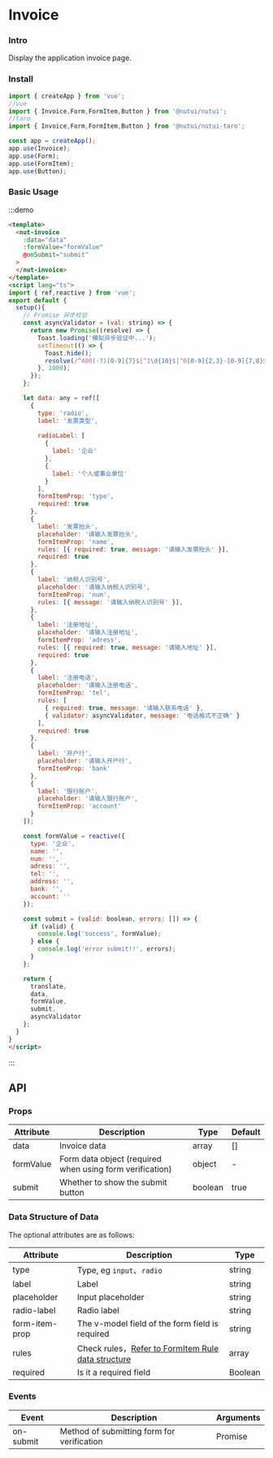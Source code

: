# Invoice

### Intro


Display the application invoice page.

### Install

``` javascript
import { createApp } from 'vue';
//vue
import { Invoice,Form,FormItem,Button } from '@nutui/nutui';
//taro
import { Invoice,Form,FormItem,Button } from '@nutui/nutui-taro';

const app = createApp();
app.use(Invoice);
app.use(Form);
app.use(FormItem);
app.use(Button);

```


### Basic Usage
:::demo
```html
<template>
  <nut-invoice 
    :data="data" 
    :formValue="formValue" 
    @onSubmit="submit"
  >
  </nut-invoice>
</template>
<script lang="ts">
import { ref,reactive } from 'vue';
export default {
  setup(){
    // Promise 异步校验
    const asyncValidator = (val: string) => {
      return new Promise((resolve) => {
        Toast.loading('模拟异步验证中...');
        setTimeout(() => {
          Toast.hide();
          resolve(/^400(-?)[0-9]{7}$|^1\d{10}$|^0[0-9]{2,3}-[0-9]{7,8}$/.test(val));
        }, 1000);
      });
    };

    let data: any = ref([
      {
        type: 'radio',
        label: '发票类型',
        
        radioLabel: [
          {
            label: '企业'
          },
          {
            label: '个人或事业单位'
          }
        ],
        formItemProp: 'type',
        required: true
      },
      {
        label: '发票抬头',
        placeholder: '请输入发票抬头',
        formItemProp: 'name',
        rules: [{ required: true, message: '请输入发票抬头' }],
        required: true
      },
      {
        label: '纳税人识别号',
        placeholder: '请输入纳税人识别号',
        formItemProp: 'num',
        rules: [{ message: '请输入纳税人识别号' }],
      },
      {
        label: '注册地址',
        placeholder: '请输入注册地址',
        formItemProp: 'adress',
        rules: [{ required: true, message: '请输入地址' }],
        required: true
      },
      {
        label: '注册电话',
        placeholder: '请输入注册电话',
        formItemProp: 'tel',
        rules: [
          { required: true, message: '请输入联系电话' },
          { validator: asyncValidator, message: '电话格式不正确' }
        ],
        required: true
      },
      {
        label: '开户行',
        placeholder: '请输入开户行',
        formItemProp: 'bank'
      },
      {
        label: '银行账户',
        placeholder: '请输入银行账户',
        formItemProp: 'account'
      }
    ]);

    const formValue = reactive({
      type: '企业',
      name: '',
      num: '',
      adress: '',
      tel: '',
      address: '',
      bank: '',
      account: ''
    });

    const submit = (valid: boolean, errors: []) => {
      if (valid) {
        console.log('success', formValue);
      } else {
        console.log('error submit!!', errors);
      }
    };

    return {
      translate,
      data,
      formValue,
      submit,
      asyncValidator
    };
  }
}
</script>
```
:::
## API
### Props

| Attribute | Description | Type | Default
|----- | ----- | ----- | -----
| data | Invoice data | array | []
| formValue | Form data object (required when using form verification) | object | -
| submit | Whether to show the submit button | boolean | true

### Data Structure of Data


The optional attributes are as follows:

| Attribute | Description | Type 
|----- | ----- | ----- 
| type  | Type, eg `input`、`radio` | string                                 |
| label  | Label         | string                                 |
| placeholder   | Input placeholder           | string                                  |
| radio-label   | Radio label           | string                                  |
| form-item-prop | The v-model field of the form field is required | string | -
| rules | Check rules，[Refer to FormItem Rule data structure](#/form) | array | []
| required | Is it a required field | Boolean | `false`

### Events

| Event   | Description      | Arguments    |
|--------|----------------|-------------|
| on-submit| Method of submitting form for verification  | Promise  |
